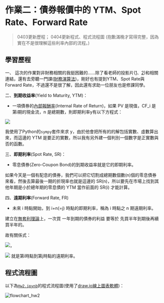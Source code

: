 # 作業二：債券報價中的 YTM、Spot Rate、Forward Rate
> 0403更新歷程；
0404更新程式、程式流程圖 (抱歉滿晚才寫得完整，因為實在不是很理解這些利率內部的流程。)

## 學習歷程
一、 這次的作業對非財務相關的我挺困難的......除了看老師的投影片([1](https://docs.google.com/presentation/d/e/2PACX-1vT0uWPmTezKky8GLD_fkmfuJjXCLRuVkQWNuHmeogeMpY21cbwQurn7CsaVWRZDSZcZTvXjjpvY4lwE/pub?start=false&loop=false&delayms=3000&slide=id.p)、[2](https://docs.google.com/presentation/d/e/2PACX-1vSVL0BfN9ddvwhYgAX3PDQzzy864wCQflg9G1-1J7g-t7Rw8bXg1iicVBmgN0HSarVZSFs35Pxv1gA3/pub?start=false&loop=false&delayms=3000&slide=id.p))和相關連結，還有去旁聽一門課([財務演算法](https://github.com/andydong1209/NTU_FinAlgo))，剛好也有提到YTM、Spot Rate與Forward Rate，不過還不是很了解，因此還有求助一位朋友也是修課同學。


二、**到期收益率**(Yield to Maturity, YTM)：

* 一項債券的[內部報酬率](https://zh.wikipedia.org/wiki/%E5%85%A7%E9%83%A8%E5%A0%B1%E9%85%AC%E7%8E%87)(Internal Rate of Return)，如果 PV 是現值，CF_i 是第i期的現金流，n 是總期數，則即期利率y有以下方程式：
<img src="https://render.githubusercontent.com/render/math?math=PV = \sum_{i=1}^n\dfrac{CF_i}{(1 %2By)^i}">

我使用了Python的`sympy`套件來求 y，由於他會把所有的的解包括實數、虛數算出來，而這邊的 YTM 是要正的實數，所以我有另外建一個判別一個數字是正實數與否的函數。


三、**即期利率**(Spot Rate, SR)：

* 零息債券(Zero-Coupon Bond)的到期收益率就是它的即期利率。

如果今天是一個有配息的債券，我們可以把它切割成總期數個數(n)個的零息債券來看，然後去算最後一期的折現率也就是這邊的 SR(n)，所以要先在市場上找到其他年期是小於總年期的零息債的 YTM 當作前面的 SR(i) 才能計算。


四、**遠期利率**(Forward Rate, FR)
* 未來 i 時點開始，到 i+n(=j) 時點的即期利率，稱為 i 時點之 n 期遠期利率。

建立在[無套利理論](https://wiki.mbalib.com/zh-tw/%E6%97%A0%E5%A5%97%E5%88%A9%E5%AE%9A%E4%BB%B7%E5%8E%9F%E7%90%86)上，一次買 一年到期的債券的利益 要等於 先買半年到期後再續買半年的。

故有關係式：

<img src="https://render.githubusercontent.com/render/math?math=(1 %2B SR(j))^j=(1 %2B SR(i))^i(1 %2B f_{i,j})^{j-i}">，

<img src="https://render.githubusercontent.com/render/math?math=f_{i,j}"> 就是第i時點到第j時點的遠期利率。

## 程式流程圖
以下為[`Hw2.ipynb`](https://github.com/aqua86400/Financial_Engineering/blob/master/Hw2/Hw2.ipynb)的程式流程圖(使用了[draw.io線上圖表軟體](https://app.diagrams.net/))：<br />

![flowchart_hw2](https://github.com/aqua86400/Financial_Engineering/blob/master/Hw2/hw2_flowchart.png)
